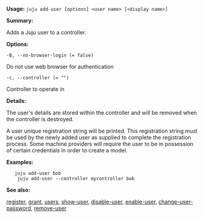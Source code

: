 **Usage:** `juju add-user [options] <user name> [<display name>]`

**Summary:**

Adds a Juju user to a controller.

**Options:**

`-B, --no-browser-login (= false)`

Do not use web browser for authentication

`-c, --controller (= "")`

Controller to operate in

**Details:**

The user's details are stored within the controller and will be removed when the controller is destroyed.

A user unique registration string will be printed. This registration string must be used by the newly added user as supplied to complete the registration process. Some machine providers will require the user to be in possession of certain credentials in order to create a model.

**Examples:**

       juju add-user bob
        juju add-user --controller mycontroller bob
**See also:**

[register](https://discourse.jujucharms.com/t/command-register/1777), [grant](https://discourse.jujucharms.com/t/command-grant/1726), [users](https://discourse.jujucharms.com/t/command-users/1855), [show-user](https://discourse.jujucharms.com/t/command-show-user/1830), [disable-user](https://discourse.jujucharms.com/t/command-disable-user/1713), [enable-user](https://discourse.jujucharms.com/t/command-enable-user/1719), [change-user-password](https://discourse.jujucharms.com/t/command-change-user-password/1692), [remove-user](https://discourse.jujucharms.com/t/command-remove-user/1794)

